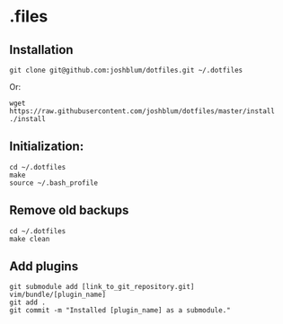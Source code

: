 .files
========

Installation
--------

    git clone git@github.com:joshblum/dotfiles.git ~/.dotfiles

Or:

    wget https://raw.githubusercontent.com/joshblum/dotfiles/master/install
    ./install

Initialization:
--------

    cd ~/.dotfiles
    make
    source ~/.bash_profile


Remove old backups
--------
    cd ~/.dotfiles
    make clean


Add plugins
--------

    git submodule add [link_to_git_repository.git] vim/bundle/[plugin_name]
    git add .
    git commit -m "Installed [plugin_name] as a submodule."
